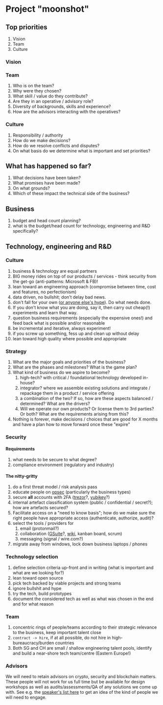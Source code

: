 # Project "moonshot"

## Top priorities
 1. Vision
 1. Team
 1. Culture

### Vision

### Team
 1. Who is on the team?
 1. Why were they chosen?
 1. What skill / value do they contribute?
 1. Are they in an operative / advisory role?
 1. Diversity of backgrounds, skills and experience?
 1. How are the advisors interacting with the operatives?

### Culture
 1. Responsibility / authority
 1. How do we make decisions? 
 1. How do we resolve conflicts and disputes?
 1. On what basis do we determine what is important and set priorities?

## What has happened so far?
 1. What decisions have been taken?
 1. What promises have been made?
 1. On what grounds?
 1. Which of these impact the technical side of the business?

## Business

 1. budget and head count planning?
 1. what is the budget/head count for technology, engineering and R&D specifically?

## Technology, engineering and R&D

### Culture

 1. business & technology are equal partners
 1. BIG money rides on top of our products / services - think security from the get-go (anti-patterns: Microsoft & FB)!
 1. lean toward an engineering approach (compromise between time, cost and features, no perfectionism)
 1. data driven, no bullshit; don't delay bad news.
 1. don't fall for your own ([or anyone else's hype](https://cointelegraph.com/news/we-dont-need-blockchain-r3-consortium-after-59-million-research)). Do what needs done.
 1. If you don't know what you are doing, say it, then carry out cheap(!) experiments and learn that way.
 1. question business requirements (especially the expensive ones!) and feed back what is possible and/or reasonable
 1. be incremental and iterative, always experiment!
 1. if you screw up something, fess up and clean up without delay
 1. lean toward high quality where possible and appropriate

### Strategy 

 1. What are the major goals and priorities of the business?
 1. What are the phases and milestones? What is the game plan?
 1. What kind of business do we aspire to become?
    1. high-tech? with critical / foundational technology developed in-house?
    1. integrator? where we assemble existing solutions and integrate / repackage them in a product / service offering
    1. a combination of the two? If so, how are these aspects balanced / determined? What are the drivers?
    1. Will we operate our own products? Or license them to 3rd parties? Or both? What are the requirements arising from this?
 1. Nothing is forever, make decisions / choices that are good for X months and have a plan how to move forward once these "expire"

### Security

#### Requirements
 1. what needs to be secure to what degree?
 1. compliance environment (regulatory and industry)

#### The nitty-gritty

 1. do a first threat model / risk analysis pass
 1. educate people on [opsec](https://www.tripwire.com/state-of-security/security-data-protection/opsec-everyone-not-just-people-something-hide/) (particularly the business types)
 1. secure **all** accounts with 2FA ([trezor](https://doc.satoshilabs.com/trezor-user/u2f.html)?, [yubikey](https://www.yubico.com/product/yubikey-neo/)?)
 1. internal artefact classification system (public / confidential / secret?); how are artefacts secured?
 1. Facilitate access on a "need to know basis"; how do we make sure the right people have appropriate access (authenticate, authorize, audit)?
 1. select the tools / providers for
    1. email (protonmail?)
    1. collaboration ([GSuite](https://gsuite.google.com/together/?user-benefits_activeEl=tab-connect)?, [wiki](https://www.atlassian.com/software/confluence), kanban board, scrum)
    1. messaging (signal / wire.com?)
 1. migrate away from windows, lock down business laptops / phones

### Technology selection

 1. define selection criteria up-front and in writing (what is important and what are we looking for?)
 1. lean toward open source
 1. pick tech backed by viable projects and strong teams
 1. ignore bullshit and hype
 1. try the tech, build prototypes
 1. document the considered tech as well as what was chosen in the end and for what reason

### Team

 1. concentric rings of people/teams according to their strategic relevance to the business, keep important talent close
 1. `contract -> hire`, if at all possible, do not hire in high-bureaucracy/burden countries
 1. Both SG and CH are small / shallow engineering talent pools, identify and build a near-shore tech team/centre (Eastern Europe!)

### Advisors

We will need to retain advisors on crypto, security and blockchain matters. These people will not work for us full time but be available for design workshops as well as audits/assessments/QA of any solutions we come up with. See e.g. the [speaker's list here](https://binarydistrict.com/courses/master-workshop-off-the-chain/) to get an idea of the kind of people we will need to engage.
